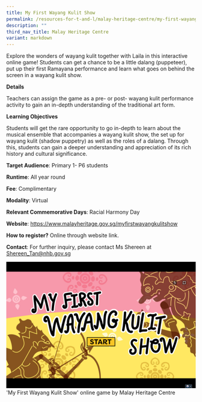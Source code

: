 ```yaml
---
title: My First Wayang Kulit Show
permalink: /resources-for-t-and-l/malay-heritage-centre/my-first-wayang-kulit-show/
description: ""
third_nav_title: Malay Heritage Centre
variant: markdown
---
```

Explore the wonders of wayang kulit together with Laila in this interactive online game! Students can get a chance to be a little dalang (puppeteer), put up their first Ramayana performance and learn what goes on behind the screen in a wayang kulit show.

**Details**

Teachers can assign the game as a pre- or post-  wayang kulit performance activity to gain an in-depth understanding of the traditional art form.
			
**Learning Objectives**			
			
Students will get the rare opportunity to go in-depth to learn about the musical ensemble that accompanies a wayang kulit show, the set up for wayang kulit (shadow puppetry) as well as the roles of a dalang. Through this, students can gain a deeper understanding and appreciation of its rich history and cultural significance.

**Target Audience**: Primary 1- P6 students

**Runtime**: All year round	

**Fee**: Complimentary		

**Modality**: Virtual	
	
**Relevant Commemorative Days**: Racial Harmony Day 	

**Website**: https://www.malayheritage.gov.sg/myfirstwayangkulitshow

**How to register?** Online through website link.
			
**Contact**: For further inquiry, please contact Ms Shereen at Shereen_Tan@nhb.gov.sg

![](/images/my%20first%20wayang%20kulit%20show.png)
'My First Wayang Kulit Show' online game by Malay Heritage Centre